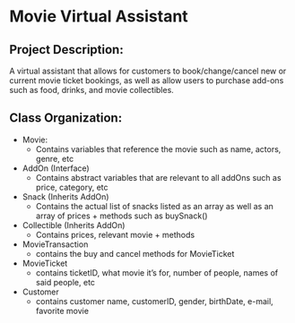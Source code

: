 
# Movie Virtual Assistant 
## Project Description:

A virtual assistant that allows for customers to book/change/cancel new or current movie ticket bookings, as well as allow users to purchase add-ons such as food, drinks, and movie collectibles.

## Class Organization:
- Movie:
    - Contains variables that reference the movie such as name, actors, genre, etc
- AddOn (Interface)
    - Contains abstract variables that are relevant to all addOns such as price, category, etc
- Snack (Inherits AddOn)
    - Contains the actual list of snacks listed as an array as well as an array of prices + methods such as buySnack()
- Collectible (Inherits AddOn)
    - Contains prices, relevant movie + methods
- MovieTransaction
    - contains the buy and cancel methods for MovieTicket
- MovieTicket
    - contains ticketID, what movie it’s for, number of people, names of said people, etc
- Customer
    - contains customer name, customerID, gender, birthDate, e-mail, favorite movie
